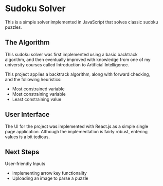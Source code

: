 # Sudoku Solver

This is a simple solver implemented in JavaScript that solves classic sudoku puzzles.

## The Algorithm

This sudoku solver was first implemented using a basic backtrack algorithm, and then eventually improved with
knowledge from one of my university courses called Introduction to Artificial Intelligence.

This project applies a backtrack algorithm, along with forward checking, and the following heuristics:
- Most constrained variable
- Most constraining variable
- Least constraining value

## User Interface

The UI for the project was implemented with React.js as a simple single page application.
Although the implementation is fairly robust, entering values is a bit tedious.

## Next Steps

User-friendly Inputs
- Implementing arrow key functionality
- Uploading an image to parse a puzzle